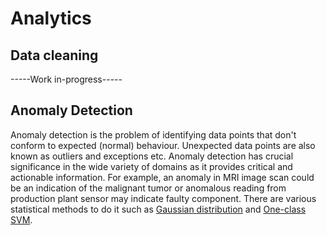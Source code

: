 # Analytics
## Data cleaning 
-----Work in-progress-----
## Anomaly Detection

Anomaly detection is the problem of identifying data points that don't conform to expected (normal) behaviour. Unexpected data points are also known as outliers and exceptions etc. Anomaly detection has crucial significance in the wide variety of domains as it provides critical and actionable information. For example, an anomaly in MRI image scan could be an indication of the malignant tumor or anomalous reading from production plant sensor may indicate faulty component. There are various statistical methods to do it such as [Gaussian distribution](https://github.com/HayatiHamzah/Analytics/blob/master/Anomaly%20Detection/Anomaly%20detection%20using%20Gaussian%20Distribution.ipynb) and [One-class SVM](https://github.com/HayatiHamzah/Analytics/blob/master/Anomaly%20Detection/Anomaly%20detection%20using%20One-Class%20SVM.ipynb).


